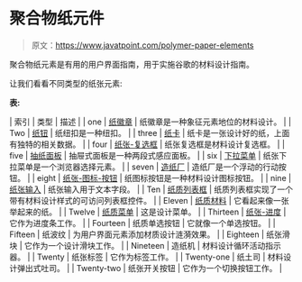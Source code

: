 # 聚合物纸元件

> 原文：<https://www.javatpoint.com/polymer-paper-elements>

聚合物纸元素是有用的用户界面指南，用于实施谷歌的材料设计指南。

让我们看看不同类型的纸张元素:

**表:**

| 索引 | 类型 | 描述 |
| one | [纸徽章](polymer-paper-badge) | 纸徽章是一种象征元素地位的材料设计。 |
| Two | [纸钮](polymer-paper-button) | 纸纽扣是一种纽扣。 |
| three | [纸卡](polymer-paper-card) | 纸卡是一张设计好的纸，上面有独特的相关数据。 |
| four | [纸张-复选框](polymer-paper-checkbox) | 纸张复选框是材料设计复选框。 |
| five | [抽纸面板](polymer-paper-drawer-panel) | 抽屉式面板是一种两段式感应面板。 |
| six | [下拉菜单](polymer-paper-dropdown-menu) | 纸张下拉菜单是一个浏览器选择元素。 |
| seven | [造纸厂](polymer-paper-fab) | 造纸厂是一个浮动的行动按钮。 |
| eight | [纸张-图标-按钮](polymer-paper-icon-button) | 纸图标按钮是一种材料设计图标按钮。 |
| nine | [纸张输入](polymer-paper-input) | 纸张输入用于文本字段。 |
| Ten | [纸质列表框](polymer-paper-listbox) | 纸质列表框实现了一个带有材料设计样式的可访问列表框控件。 |
| Eleven | [纸质材料](polymer-paper-material) | 它看起来像一张举起来的纸。 |
| Twelve | [纸质菜单](polymer-paper-menu) | 这是设计菜单。 |
| Thirteen | [纸张-进度](polymer-paper-progress) | 它作为进度条工作。 |
| Fourteen | 纸质单选按钮 | 它就像一个单选按钮。 |
| Fifteen | 纸波纹 | 为用户界面元素添加材质设计涟漪效果。 |
| Eighteen | 纸张滑块 | 它作为一个设计滑块工作。 |
| Nineteen | 造纸机 | 材料设计循环活动指示器。 |
| Twenty | 纸张标签 | 它作为标签工作。 |
| Twenty-one | 纸土司 | 材料设计弹出式吐司。 |
| Twenty-two | 纸张开关按钮 | 它作为一个切换按钮工作。 |